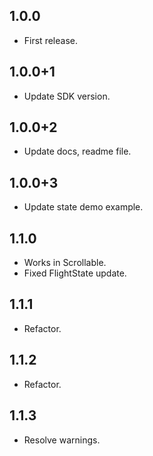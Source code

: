 ## 1.0.0

* First release.

## 1.0.0+1 

* Update SDK version.

## 1.0.0+2

* Update docs, readme file.

## 1.0.0+3

* Update state demo example.

## 1.1.0

* Works in Scrollable.
* Fixed FlightState update. 

## 1.1.1

* Refactor.

## 1.1.2

* Refactor.

## 1.1.3

* Resolve warnings.